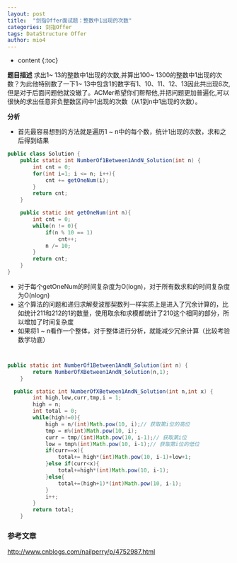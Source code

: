 ```yaml
---
layout: post
title:  "剑指Offer面试题：整数中1出现的次数"
categories: 剑指Offer  
tags: DataStructure Offer 
author: mio4
---
```


* content
{:toc}





**题目描述**
求出1~ 13的整数中1出现的次数,并算出100~ 1300的整数中1出现的次数？为此他特别数了一下1~ 13中包含1的数字有1、10、11、12、13因此共出现6次,但是对于后面问题他就没辙了。ACMer希望你们帮帮他,并把问题更加普遍化,可以很快的求出任意非负整数区间中1出现的次数（从1到n中1出现的次数）。


**分析**

 - 首先最容易想到的方法就是遍历1 ~ n中的每个数，统计1出现的次数，求和之后得到结果

```java 
public class Solution {
	public static int NumberOf1Between1AndN_Solution(int n) {
		int cnt = 0;
		for(int i=1; i <= n; i++){
			cnt += getOneNum(i);
		}
		return cnt;
	}

	public static int getOneNum(int n){
		int cnt = 0;
		while(n != 0){
			if(n % 10 == 1)
				cnt++;
			n /= 10;
		}
		return cnt;
	}
}
```

  - 对于每个getOneNum的时间复杂度为O(logn)，对于所有数求和的时间复杂度为O(nlogn)
  - 这个算法的问题和递归求解斐波那契数列一样实质上是进入了冗余计算的，比如统计211和212的1的数量，使用取余和求模都统计了210这个相同的部分，所以增加了时间复杂度
  - 如果将1 ~ n看作一个整体，对于整体进行分析，就能减少冗余计算（比较考验数学功底）


```java 


public static int NumberOf1Between1AndN_Solution(int n) {
		return NumberOfXBetween1AndN_Solution(n,1);
	}

  public static int NumberOfXBetween1AndN_Solution(int n,int x) {
        int high,low,curr,tmp,i = 1;
        high = n;
        int total = 0;
        while(high!=0){
            high = n/(int)Math.pow(10, i);// 获取第i位的高位
            tmp = n%(int)Math.pow(10, i);
            curr = tmp/(int)Math.pow(10, i-1);// 获取第i位
            low = tmp%(int)Math.pow(10, i-1);// 获取第i位的低位
            if(curr==x){
                total+= high*(int)Math.pow(10, i-1)+low+1;
            }else if(curr<x){
                total+=high*(int)Math.pow(10, i-1);
            }else{
                total+=(high+1)*(int)Math.pow(10, i-1);
            }
            i++;
        }
        return total;        
    }
```



### 参考文章
http://www.cnblogs.com/nailperry/p/4752987.html 